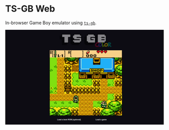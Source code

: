TS-GB Web
===

In-browser Game Boy emulator using [`ts-gb`](https://github.com/Lyrkan/ts-gb/).

![TS-GB Web](assets/ts-gb-web.png)
